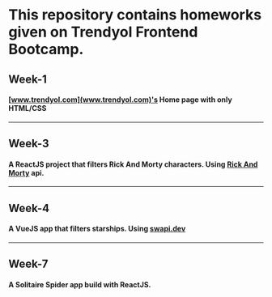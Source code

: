 # This repository contains homeworks given on Trendyol Frontend Bootcamp.

## Week-1

#### [www.trendyol.com](www.trendyol.com)'s Home page with only HTML/CSS

---

## Week-3

#### A ReactJS project that filters Rick And Morty characters. Using [Rick And Morty](https://rickandmortyapi.com/) api.

---

## Week-4

#### A VueJS app that filters starships. Using [swapi.dev](https://swapi.dev/)

---

## Week-7

#### A Solitaire Spider app build with ReactJS.
